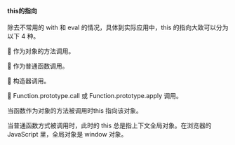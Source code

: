 #### this的指向

除去不常用的 with 和 eval 的情况，具体到实际应用中，this 的指向大致可以分为以下 4 种。

 作为对象的方法调用。

 作为普通函数调用。

 构造器调用。

 Function.prototype.call 或 Function.prototype.apply 调用。

当函数作为对象的方法被调用时this 指向该对象。

当普通函数方式被调用时，此时的 this 总是指上下文全局对象。在浏览器的 JavaScript 里，全局对象是 window 对象。

